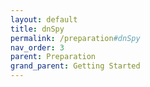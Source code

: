 ```yaml
---
layout: default
title: dnSpy
permalink: /preparation#dnSpy
nav_order: 3
parent: Preparation
grand_parent: Getting Started
---
```

